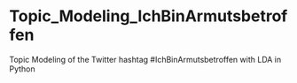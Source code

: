 # Topic_Modeling_IchBinArmutsbetroffen
Topic Modeling of the Twitter hashtag #IchBinArmutsbetroffen with LDA in Python
